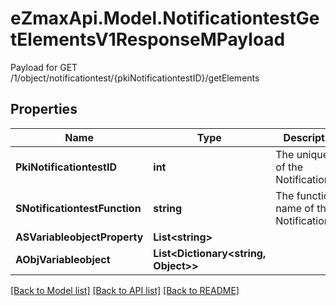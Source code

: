 # eZmaxApi.Model.NotificationtestGetElementsV1ResponseMPayload
Payload for GET /1/object/notificationtest/{pkiNotificationtestID}/getElements

## Properties

Name | Type | Description | Notes
------------ | ------------- | ------------- | -------------
**PkiNotificationtestID** | **int** | The unique ID of the Notificationtest | 
**SNotificationtestFunction** | **string** | The function name of the Notificationtest | 
**ASVariableobjectProperty** | **List&lt;string&gt;** |  | [optional] 
**AObjVariableobject** | **List&lt;Dictionary&lt;string, Object&gt;&gt;** |  | 

[[Back to Model list]](../README.md#documentation-for-models) [[Back to API list]](../README.md#documentation-for-api-endpoints) [[Back to README]](../README.md)

